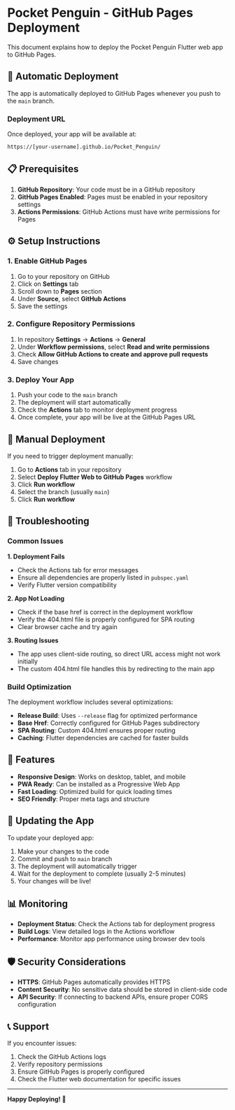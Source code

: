# Pocket Penguin - GitHub Pages Deployment

This document explains how to deploy the Pocket Penguin Flutter web app to GitHub Pages.

## 🚀 Automatic Deployment

The app is automatically deployed to GitHub Pages whenever you push to the `main` branch.

### Deployment URL
Once deployed, your app will be available at:
```
https://[your-username].github.io/Pocket_Penguin/
```

## 📋 Prerequisites

1. **GitHub Repository**: Your code must be in a GitHub repository
2. **GitHub Pages Enabled**: Pages must be enabled in your repository settings
3. **Actions Permissions**: GitHub Actions must have write permissions for Pages

## ⚙️ Setup Instructions

### 1. Enable GitHub Pages
1. Go to your repository on GitHub
2. Click on **Settings** tab
3. Scroll down to **Pages** section
4. Under **Source**, select **GitHub Actions**
5. Save the settings

### 2. Configure Repository Permissions
1. In repository **Settings** → **Actions** → **General**
2. Under **Workflow permissions**, select **Read and write permissions**
3. Check **Allow GitHub Actions to create and approve pull requests**
4. Save changes

### 3. Deploy Your App
1. Push your code to the `main` branch
2. The deployment will start automatically
3. Check the **Actions** tab to monitor deployment progress
4. Once complete, your app will be live at the GitHub Pages URL

## 🔧 Manual Deployment

If you need to trigger deployment manually:

1. Go to **Actions** tab in your repository
2. Select **Deploy Flutter Web to GitHub Pages** workflow
3. Click **Run workflow**
4. Select the branch (usually `main`)
5. Click **Run workflow**

## 🐛 Troubleshooting

### Common Issues

**1. Deployment Fails**
- Check the Actions tab for error messages
- Ensure all dependencies are properly listed in `pubspec.yaml`
- Verify Flutter version compatibility

**2. App Not Loading**
- Check if the base href is correct in the deployment workflow
- Verify the 404.html file is properly configured for SPA routing
- Clear browser cache and try again

**3. Routing Issues**
- The app uses client-side routing, so direct URL access might not work initially
- The custom 404.html file handles this by redirecting to the main app

### Build Optimization

The deployment workflow includes several optimizations:

- **Release Build**: Uses `--release` flag for optimized performance
- **Base Href**: Correctly configured for GitHub Pages subdirectory
- **SPA Routing**: Custom 404.html ensures proper routing
- **Caching**: Flutter dependencies are cached for faster builds

## 📱 Features

- **Responsive Design**: Works on desktop, tablet, and mobile
- **PWA Ready**: Can be installed as a Progressive Web App
- **Fast Loading**: Optimized build for quick loading times
- **SEO Friendly**: Proper meta tags and structure

## 🔄 Updating the App

To update your deployed app:

1. Make your changes to the code
2. Commit and push to `main` branch
3. The deployment will automatically trigger
4. Wait for the deployment to complete (usually 2-5 minutes)
5. Your changes will be live!

## 📊 Monitoring

- **Deployment Status**: Check the Actions tab for deployment progress
- **Build Logs**: View detailed logs in the Actions workflow
- **Performance**: Monitor app performance using browser dev tools

## 🛡️ Security Considerations

- **HTTPS**: GitHub Pages automatically provides HTTPS
- **Content Security**: No sensitive data should be stored in client-side code
- **API Security**: If connecting to backend APIs, ensure proper CORS configuration

## 📞 Support

If you encounter issues:

1. Check the GitHub Actions logs
2. Verify repository permissions
3. Ensure GitHub Pages is properly configured
4. Check the Flutter web documentation for specific issues

---

**Happy Deploying! 🐧**

